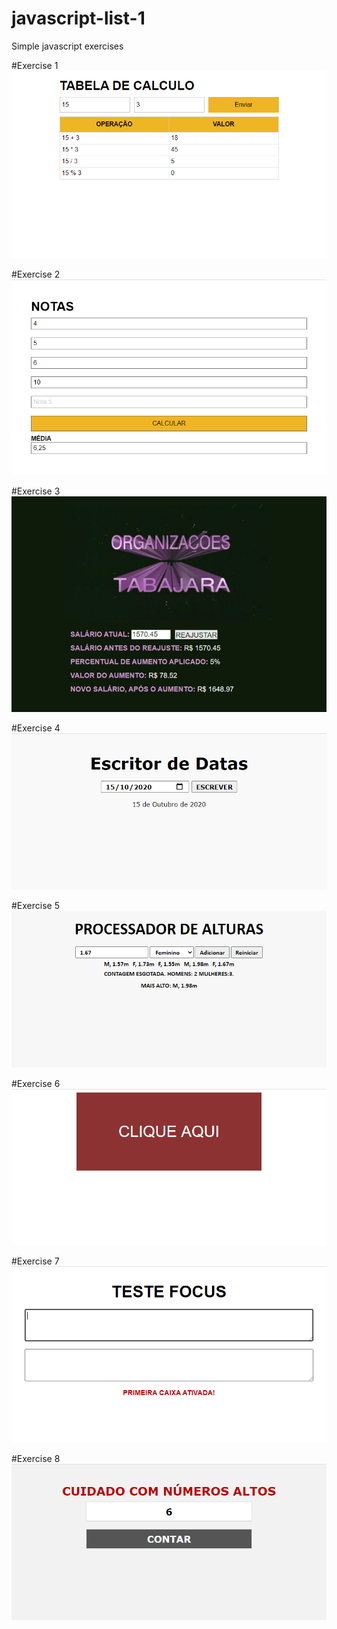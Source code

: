 # javascript-list-1
Simple javascript exercises

#Exercise 1
<img src="assets/ex_1.png">

#Exercise 2
<img src="assets/ex_2.png">

#Exercise 3
<img src="assets/ex_3.png">

#Exercise 4
<img src="assets/ex_4.png">

#Exercise 5
<img src="assets/ex_5.png">

#Exercise 6
<img src="assets/ex_6.png">

#Exercise 7
<img src="assets/ex_7.png">

#Exercise 8
<img src="assets/ex_8.png">
